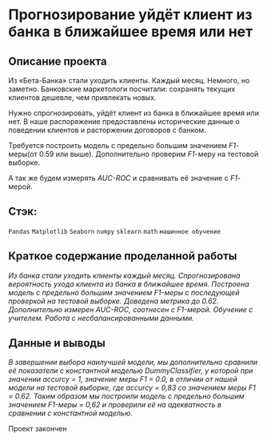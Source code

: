 # Прогнозирование уйдёт клиент из банка в ближайшее время или нет
<!--- ![image](https://user-images.githubusercontent.com/76148212/122680393-9319c900-d1f7-11eb-968e-580fc50f5fc8.png) --->

## Описание проекта
Из «Бета-Банка» стали уходить клиенты. Каждый месяц. Немного, но заметно. Банковские маркетологи посчитали: сохранять текущих клиентов дешевле, чем привлекать новых.

Нужно спрогнозировать, уйдёт клиент из банка в ближайшее время или нет. В наше распоряжение предоставлены исторические данные о поведении клиентов и расторжении договоров с банком. 

Требуется построить модель с предельно большим значением *F1*-меры(от 0.59 или выше). Дополнительно проверим *F1*-меру на тестовой выборке.

А так же будем измерять *AUC-ROC* и сравнивать её значение с *F1*-мерой.

   
## Стэк:
`Pandas`
`Matplotlib`
`Seaborn`
`numpy`
`sklearn`
`math`
`машинное обучение`

## Краткое содержание проделанной работы<br>
<i>Из банка стали уходить клиенты каждый месяц. 
Спрогнозирована вероятность ухода клиента из банка в ближайшее время.
Построена модель с предельно большим значением F1-меры с последующей проверкой на тестовой выборке. Доведена метрика до 0.62. 
Дополнительно измерен AUC-ROC, соотнесен с F1-мерой.
Обучение с учителем. Работа с несбалансированными данными.</i>

## Данные и выводы
<i>В завершении выбора наилучшей модели, мы дополнительно сравнили её показатели с константной моделью DummyClassifier, у которой при значении accurcy = 1, значение меры F1 = 0.0, в отличии от нашей модели на тестовой выборке, где accurcy = 0,83 со значением меры F1 = 0.62. Таким образом мы построили модель с предельно большим значением F1-меры = 0,62 и проверили её на адекватность в сравнении с константной моделью.</i>

Проект закончен
